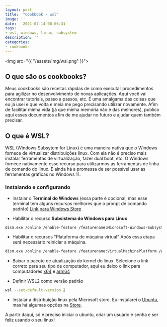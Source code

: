```yaml
---
layout: post
title:  "Cookbook - wsl"
image: ''
date:   2021-07-14 00:06:31
tags:
- wsl, windows, linux, subsystem
description: ''
categories:
- cookbooks
---
```


<img src="{{ "/assets/img/wsl.png" }}">

## O que são os cookbooks?

Meus cookbooks são receitas rápidas de como executar procedimentos para agilizar no desenvolvimento de novas aplicações. Aqui você vai encontrar tutoriais, passo a passos, etc. É uma amálgama das coisas que eu já usei e que volta e meia me pego precisando utilizar novamente. Afim de facilitar minha vida (já que minha memória não é das melhores), publico aqui esses documentos afim de me ajudar no futuro e ajudar quem também precisar.

## O que é WSL?

WSL (Windows Subsytem for Linux) é uma maneira nativa que o Windows fornece de virtualizar distribuições linux. Com ela não é preciso mais instalar ferramentas de virtualização, fazer dual boot, etc. O Windows fornece nativamente esse recurso para utilizarmos as ferramentas de linha de comando do linux. E ainda há a promessa de ser possível usar as ferramentas gráficas no Windows 11.

### Instalando e configurando

- Instalar o **Terminal do Windows** (essa parte é opcional, mas esse terminal tem alguns recursos melhores que o pronpt de comando padrão)
<a href="https://www.microsoft.com/pt-br/p/windows-terminal/9n0dx20hk701?rtc=1#activetab=pivot:overviewtab">Link para Windows Store</a>

- Habilitar o recurso **Subsistema do Windows para Linux**

``` bash
dism.exe /online /enable-feature /featurename:Microsoft-Windows-Subsystem-Linux /all /norestart
```

- Habilitar o recursos "Plataforma de máquina virtual" Após essa etapa será necessário reiniciar a máquina.

``` bash
dism.exe /online /enable-feature /featurename:VirtualMachinePlatform /all /norestart
```

- Baixar o pacote de atualização do kernel do linux. Selecione o link correto para seu tipo de computador, aqui eu deixo o link para computadores <a href="https://wslstorestorage.blob.core.windows.net/wslblob/wsl_update_x64.msi">x64</a> e <a href="https://wslstorestorage.blob.core.windows.net/wslblob/wsl_update_arm64.msi">arm64</a>

- Definir WSL2 como versão padrão

``` bash
wsl --set-default-version 2
```

- Instalar a distribuição linux pela Microsoft store. Eu instalarei o <a href="https://www.microsoft.com/store/apps/9N9TNGVNDL3Q">Ubuntu</a>, mas há algumas opções na <a href="https://aka.ms/wslstore">Store</a>.

A partir daqui, só é preciso iniciar o ubuntu, criar um usuário e senha e ser feliz usando o seu linux!
